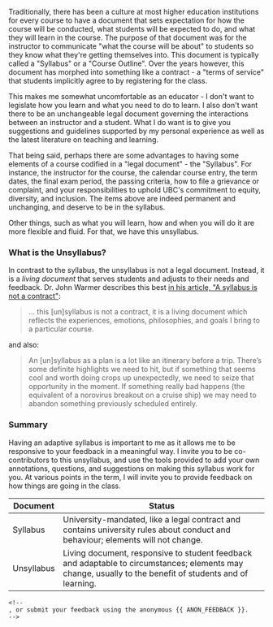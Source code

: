 Traditionally, there has been a culture at most higher education institutions for every course to have a document that sets expectation for how the course will be conducted, what students will be expected to do, and what they will learn in the course.
The purpose of that document was for the instructor to communicate "what the course will be about" to students so they know what they're getting themselves into.
This document is typically called a "Syllabus" or a "Course Outline".
Over the years however, this document has morphed into something like a contract - a "terms of service" that students implicitly agree to by registering for the class.

This makes me somewhat uncomfortable as an educator - I don't want to legislate how you learn and what you need to do to learn.
I also don't want there to be an unchangeable legal document governing the interactions between an instructor and a student.
What I do want is to give you suggestions and guidelines supported by my personal experience as well as the latest literature on teaching and learning.

That being said, perhaps there are some advantages to having some elements of a course codified in a "legal document" - the "Syllabus".
For instance, the instructor for the course, the calendar course entry, the term dates, the final exam period, the passing criteria, how to file a grievance or complaint, and your responsibilities to uphold UBC's commitment to equity, diversity, and inclusion.
The items above are indeed permanent and unchanging, and deserve to be in the syllabus. 

Other things, such as what you will learn, how and when you will do it are more flexible and fluid.
For that, we have this unsyllabus.

### What is the Unsyllabus? 

In contrast to the syllabus, the unsyllabus is not a legal document. Instead, it is a *living document* that serves students and adjusts to their needs and feedback.
Dr. John Warmer describes this best [in his article, "A syllabus is not a contract"](https://www.insidehighered.com/blogs/just-visiting/syllabus-not-contract):

> ... this [un]syllabus is not a contract, it is a living document which reflects the experiences, emotions, philosophies, and goals I bring to a particular course.

and also: 

> An [un]syllabus as a plan is a lot like an itinerary before a trip. 
> There’s some definite highlights we need to hit, but if something that seems cool and worth doing crops up unexpectedly, we need to seize that opportunity in the moment. 
> If something really bad happens (the equivalent of a norovirus breakout on a cruise ship) we may need to abandon something previously scheduled entirely.

### Summary

Having an adaptive syllabus is important to me as it allows me to be responsive to your feedback in a meaningful way.
I invite you to be co-contributors to this unsyllabus, and use the tools provided to add your own annotations, questions, and suggestions on making this syllabus work for you.
At various points in the term, I will invite you to provide feedback on how things are going in the class.

| Document   | Status                                                                                                                                   |
|------------|------------------------------------------------------------------------------------------------------------------------------------------|
| Syllabus   | University-mandated, like a legal contract and contains university rules about conduct and behaviour;  elements will not change.                                                                   |
| Unsyllabus | Living document, responsive to student feedback and adaptable to circumstances; elements may change, usually to the benefit of students and of learning. |

```{important} Please note that I have your best interests in mind, and it is highly unlikely that I will ever change the unsyllabus in a way that negatively affects the class, or even individual students. If you believe a change is affecting you negatively, please reach out to me on {{ FORUM_LINK }}.
<!--
, or submit your feedback using the anonymous {{ ANON_FEEDBACK }}.
-->
```